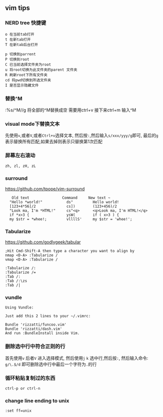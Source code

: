 ## vim tips

### NERD tree 快捷键

```
o 在当前tab打开
t 在新tab打开
T 在新tab后台打开

p 切换到parrent
P 切换到root
C 已当前选择文件夹为root
u 将root切换为此文件夹的parent 文件夹
R 刷新root下所有文件夹
cd 将pwd切换到所选文件夹
I 是否显示隐藏文件
```

### 替换^M
:%s/^M//g 将全部的^M替换成空
需要用ctrl+v 接下来ctrl+m 输入^M

### visual mode下替换文本
先使用`v`,或者`V`,或者`Ctrl+v`选择文本,
然后按`:`,然后输入`s/xxx/yyy/g`即可,
最后的`g`表示替换所有匹配,如果去掉则表示只替换第1次匹配

### 屏幕左右滚动
`zh, zl, zH, zL`

### surround
<https://github.com/tpope/vim-surround>

```
   Old text               Command     New text ~
  "Hello *world!"           ds"         Hello world!
  [123+4*56]/2              cs])        (123+456)/2
  "Look ma, I'm *HTML!"     cs"<q>      <q>Look ma, I'm HTML!</q>
  if *x>3 {                 ysW(        if ( x>3 ) {
  my $str = *whee!;         vllllS'     my $str = 'whee!';
```

### Tabularize
<https://github.com/godlygeek/tabular>

```
;Hit Cmd-Shift-A then type a character you want to align by
nmap <D-A> :Tabularize /
vmap <D-A> :Tabularize /
```

```
:Tabularize /:
:Tabularize /=
:Tab /:
:Tab /:\zs
:Tab /|
```

### vundle

```
Using Vundle:

Just add this 2 lines to your ~/.vimrc:

Bundle 'rizzatti/funcoo.vim'
Bundle 'rizzatti/dash.vim'
And run :BundleInstall inside Vim.
```

### 删除选中行中符合正则的行
首先使用`v` 后者`V` 进入选择模式, 然后使用`j` `k` 选中行,然后按`:`, 然后输入命令:
`g/\.$/d` 即可删除选中行中最后一个字符为`.`的行

### 循环粘贴复制过的东西
`ctrl-p or ctrl-n`

### change line ending to unix
`:set ff=unix`
